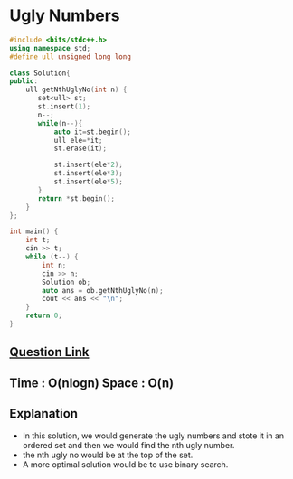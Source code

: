 # Ugly Numbers

```cpp
#include <bits/stdc++.h>
using namespace std;
#define ull unsigned long long

class Solution{
public:
	ull getNthUglyNo(int n) {
	   set<ull> st;
	   st.insert(1);
	   n--;
	   while(n--){
	       auto it=st.begin();
	       ull ele=*it;
	       st.erase(it);

	       st.insert(ele*2);
	       st.insert(ele*3);
	       st.insert(ele*5);
	   }
	   return *st.begin();
	}
};

int main() {
    int t;
    cin >> t;
    while (t--) {
        int n;
        cin >> n;
        Solution ob;
        auto ans = ob.getNthUglyNo(n);
        cout << ans << "\n";
    }
    return 0;
}

```

## [Question Link](https://practice.geeksforgeeks.org/problems/ugly-numbers2254/1/#)

## Time : O(nlogn) Space : O(n)

## Explanation

- In this solution, we would generate the ugly numbers and stote it in an ordered set and then we would find the nth ugly number.
- the nth ugly no would be at the top of the set.
- A more optimal solution would be to use binary search.
